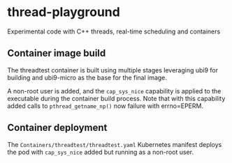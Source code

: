 # thread-playground
Experimental code with C++ threads, real-time scheduling and containers

## Container image build

The threadtest container is built using multiple stages leveraging ubi9 for building and ubi9-micro as the base for the final image.

A non-root user is added, and the `cap_sys_nice` capability is applied to the executable during the container build process. Note that
with this capability added calls to `pthread_getname_np()` now failure with errno=EPERM.

## Container deployment

The `Containers/threadtest/threadtest.yaml` Kubernetes manifest deploys the pod with `cap_sys_nice` added but running as a non-root user.
